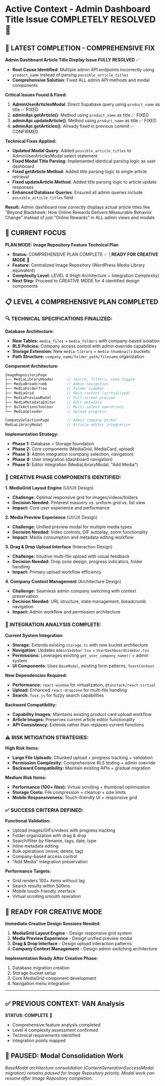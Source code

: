 # Active Context - Admin Dashboard Title Issue COMPLETELY RESOLVED 🎯

## 🎯 **LATEST COMPLETION - COMPREHENSIVE FIX**
**Admin Dashboard Article Title Display Issue FULLY RESOLVED** ✅
- **Root Cause Identified**: Multiple admin API endpoints incorrectly using `product_name` instead of parsing `possible_article_titles`
- **Comprehensive Solution**: Fixed ALL admin API methods and modal components

**Critical Issues Found & Fixed:**
1. **AdminUserArticlesModal**: Direct Supabase query using `product_name` as title ✅ FIXED
2. **adminApi.getArticle()**: Method using `product_name` as title ✅ FIXED  
3. **adminApi.updateArticle()**: Method using `product_name` as title ✅ FIXED
4. **adminApi.getArticles()**: Already fixed in previous commit ✅ CONFIRMED

**Technical Fixes Applied:**
- **Updated Modal Query**: Added `possible_article_titles` to AdminUserArticlesModal select statement
- **Fixed Modal Title Parsing**: Implemented identical parsing logic as user dashboard
- **Fixed getArticle Method**: Added title parsing logic to single article retrieval
- **Fixed updateArticle Method**: Added title parsing logic to article update responses
- **Enhanced Database Queries**: Ensured all admin queries include `possible_article_titles` field

**Result:** Admin dashboard now correctly displays actual article titles like "Beyond Blackhawk: How Online Rewards Delivers Measurable Behavior Change" instead of just "Online Rewards" in ALL admin views and modals

## 🎯 **CURRENT FOCUS** 
**PLAN MODE: Image Repository Feature Technical Plan**
- **Status:** COMPREHENSIVE PLAN COMPLETE ✅ | **READY FOR CREATIVE MODE** 🎨
- **Feature:** Centralized Image Repository (WordPress Media Library equivalent)
- **Complexity Level:** LEVEL 4 (High Architecture + Integration Complexity)
- **Next Step:** Proceed to CREATIVE MODE for 4 identified design components

## 📋 **LEVEL 4 COMPREHENSIVE PLAN COMPLETED**

### **🔍 TECHNICAL SPECIFICATIONS FINALIZED:**

**Database Architecture:**
- **New Tables:** `media_files` + `media_folders` with company-based isolation
- **RLS Policies:** Company access control with admin override capabilities
- **Storage Extension:** New `media-library` + `media-thumbnails` buckets
- **Path Structure:** `company_name/folder_path/filename` organization

**Component Architecture:**
```typescript
ImageRepositoryPage
├── MediaLibraryHeader      // Search, filters, view toggle
├── MediaBreadcrumb         // Admin navigation
├── MediaFolderTree         // Folder sidebar
├── MediaGrid               // Main content (virtualized)
├── MediaPreviewModal       // Full-screen preview
├── MediaMetadataEditor     // Edit metadata
├── BulkActionsToolbar      // Multi-select operations
└── MediaUploader           // Upload progress

CompanySelectionPage        // Admin company picker
MediaLibraryModal           // Article editor integration
```

**Implementation Strategy:**
- **Phase 1:** Database + Storage foundation
- **Phase 2:** Core components (MediaGrid, MediaCard, upload)
- **Phase 3:** Admin integration (company selection, navigation)
- **Phase 4:** User integration (dashboard navigation)
- **Phase 5:** Editor integration (MediaLibraryModal, "Add Media")

### **🎨 CREATIVE PHASE COMPONENTS IDENTIFIED:**

**1. MediaGrid Layout Engine** (UI/UX Design)
- **Challenge:** Optimal responsive grid for images/videos/folders
- **Decision Needed:** Pinterest masonry vs. uniform grid vs. list view
- **Impact:** Core user experience and performance

**2. Media Preview Experience** (UI/UX Design)  
- **Challenge:** Unified preview modal for multiple media types
- **Decision Needed:** Video controls, GIF autoplay, zoom functionality
- **Impact:** Media consumption and metadata editing workflow

**3. Drag & Drop Upload Interface** (Interaction Design)
- **Challenge:** Intuitive multi-file upload with visual feedback
- **Decision Needed:** Drop zone design, progress indicators, folder handling
- **Impact:** Primary upload workflow efficiency

**4. Company Context Management** (Architecture Design)
- **Challenge:** Seamless admin company switching with context preservation
- **Decision Needed:** URL structure, state management, breadcrumb navigation
- **Impact:** Admin workflow and permission architecture

### **🔧 INTEGRATION ANALYSIS COMPLETE:**

**Current System Integration:**
- **Storage:** Extends existing `storage.ts` with new bucket architecture
- **Navigation:** Updates `AdminSidebar.tsx` + `UserDashboardSidebar.tsx`
- **Permissions:** Leverages existing `get_user_company_name()` + admin system
- **UI Components:** Uses `BaseModal`, existing form patterns, `ToastContext`

**New Dependencies Required:**
- **Performance:** `react-window` for virtualization, `@tanstack/react-virtual`
- **Upload:** Enhanced `react-dropzone` for multi-file handling
- **Search:** `fuse.js` for fuzzy search capabilities

**Backward Compatibility:**
- **Capability Images:** Maintains existing product card upload workflow
- **Article Images:** Preserves current article editor functionality
- **API Consistency:** Extends rather than replaces current functions

### **⚠️ RISK MITIGATION STRATEGIES:**

**High Risk Items:**
- **Large File Uploads:** Chunked upload + progress tracking + validation
- **Permission Complexity:** Comprehensive RLS testing + admin override
- **Backward Compatibility:** Maintain existing APIs + gradual migration

**Medium Risk Items:**
- **Performance (100+ files):** Virtual scrolling + thumbnail optimization
- **Storage Costs:** File compression + cleanup + size limits
- **Mobile Responsiveness:** Touch-friendly UI + responsive grid

### **✅ SUCCESS CRITERIA DEFINED:**

**Functional Validation:**
- Upload images/GIFs/videos with progress tracking
- Folder organization with drag & drop
- Search/filter by filename, tags, date, type
- Inline metadata editing
- Bulk operations (move, delete, tag)
- Company-based access control
- "Add Media" integration preservation

**Performance Targets:**
- Grid renders 100+ items without lag
- Search results within 500ms
- Mobile touch-friendly interface
- Virtual scrolling smooth operation

## 🚀 **READY FOR CREATIVE MODE**

**Immediate Creative Design Sessions Needed:**
1. **MediaGrid Layout Engine** - Design responsive grid system
2. **Media Preview Experience** - Design unified preview modal  
3. **Drag & Drop Interface** - Design upload interaction patterns
4. **Company Context Management** - Design admin switching architecture

**Implementation Ready After Creative Phase:**
1. Database migration creation
2. Storage bucket setup
3. Core MediaGrid component development
4. Navigation menu integration

---

## ✅ **PREVIOUS CONTEXT: VAN Analysis** 
**STATUS: COMPLETE** 🎉
- Comprehensive feature analysis completed
- Level 4 complexity assessment confirmed
- Technical requirements identified
- Integration points mapped

## 📝 **PAUSED: Modal Consolidation Work**
*BaseModal architecture consolidation (ContentGenerationSuccessModal migration) remains paused for Image Repository priority. Modal work can resume after Image Repository completion.*